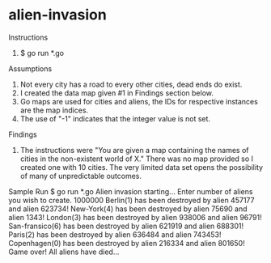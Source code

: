# alien-invasion
Instructions
1. $ go run *.go

Assumptions
1. Not every city has a road to every other cities, dead ends do exist.
2. I created the data map given #1 in Findings section below.
3. Go maps are used for cities and aliens, the IDs for respective instances are the map indices.
4. The use of "-1" indicates that the integer value is not set.

Findings
1. The instructions were "You are given a map containing the names of cities in the non-existent world of X." There was no map provided so I created one with 10 cities. The very limited data set opens the possibility of many of unpredictable outcomes.

Sample Run
$ go run *.go 
Alien invasion starting...
Enter number of aliens you wish to create.
1000000
Berlin(1) has been destroyed by alien 457177 and alien 623734!
New-York(4) has been destroyed by alien 75690 and alien 1343!
London(3) has been destroyed by alien 938006 and alien 96791!
San-fransico(6) has been destroyed by alien 621919 and alien 688301!
Paris(2) has been destroyed by alien 636484 and alien 743453!
Copenhagen​(0) has been destroyed by alien 216334 and alien 801650!
Game over! All aliens have died... 

